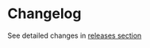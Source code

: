 # Changelog

See detailed changes in [releases section](https://github.com/Meierschlumpf/mantine-manager/releases)
